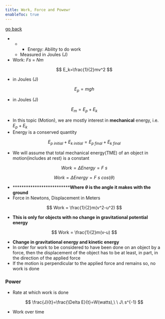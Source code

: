 ```yaml
---
title: Work, Force and Powewr
enableToc: true
---
```


[go back](Subjects/Physics.md)

- -   -   Energy: Ability to do work
    -   Measured in Joules (J)
-   Work: $Fs$ = $Nm$

$$ E_k=\frac{1}{2}mv^2 $$

-   in Joules (J)

$$ E_p=mgh $$

-   in Joules (J)

$$ E_m=E_p+E_k $$

-   In this topic (Motion), we are mostly interest in ********************mechanical******************** energy, i.e. $E_p+E_k$
-   Energy is a conserved quantity

$$ E_{p\ initial}+E_{k\ initial}=E_{p\ final}+E_{k\ final} $$

-   We will assume that total mechanical energy(TME) of an object in motion(includes at rest) is a constant

$$ Work=\Delta Energy=F\ s $$

$$ Work=\Delta Energy=F\ s\ cos(\theta) $$

-   ****************************Where $\theta$ is the angle it makes with the ground**
-   Force in Newtons, Displacement in Meters

$$ Work = \frac{1}{2}m(v^2-u^2) $$

-   ************************************This is only for objects with no change in gravitational potential energy************************************

$$ Work = \frac{1}{2}m(v-u) $$

-   **Change in gravitational energy and kinetic energy**
-   In order for work to be considered to have been done on an object by a force, then the displacement of the object has to be at least, in part, in the direction of the applied force
-   If the motion is perpendicular to the applied force and remains so, no work is done

### Power

-   Rate at which work is done

$$ \frac{J}{t}=\frac{\Delta E}{t}=W(watts),\ \ J\ s^{-1} $$

-   Work over time